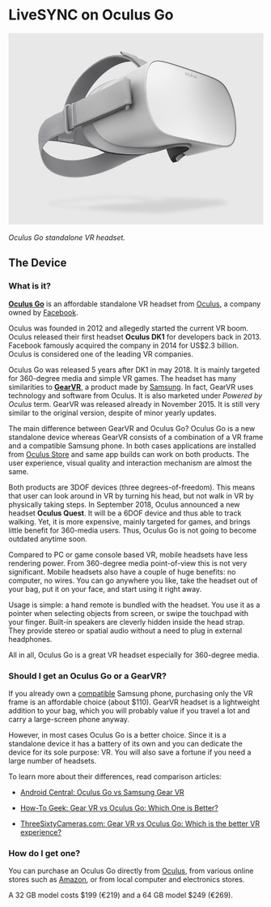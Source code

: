 # LiveSYNC on Oculus Go

![Cover](img/oculus_go.jpg)

*Oculus Go standalone VR headset.*

## The Device

### What is it?

[**Oculus Go**](https://www.oculus.com/go/) is an affordable standalone VR headset from [Oculus](https://www.oculus.com), a company owned by [Facebook](https://www.facebook.com).

Oculus was founded in 2012 and allegedly started the current VR boom. Oculus released their first headset **Oculus DK1** for developers back in 2013. Facebook famously acquired the company in 2014 for US$2.3 billion. Oculus is considered one of the leading VR companies.

Oculus Go was released 5 years after DK1 in may 2018. It is mainly targeted for 360-degree media and simple VR games. The headset has many similarities to [**GearVR**](https://www.samsung.com/global/galaxy/gear-vr/), a product made by [Samsung](https://www.samsung.com). In fact, GearVR uses technology and software from Oculus. It is also marketed under *Powered by Oculus* term. GearVR was released already in November 2015. It is still very similar to the original version, despite of minor yearly updates.

The main difference between GearVR and Oculus Go? Oculus Go is a new standalone device whereas GearVR consists of a combination of a VR frame and a compatible Samsung phone. In both cases applications are installed from [Oculus Store](https://www.oculus.com/experiences/go/) and same app builds can work on both products. The user experience, visual quality and interaction mechanism are almost the same.

Both products are 3DOF devices (three degrees-of-freedom). This means that user can look around in VR by turning his head, but not walk in VR by physically taking steps. In September 2018, Oculus announced a new headset **Oculus Quest**. It will be a 6DOF device and thus able to track walking. Yet, it is more expensive, mainly targeted for games, and brings little benefit for 360-media users. Thus, Oculus Go is not going to become outdated anytime soon.

Compared to PC or game console based VR, mobile headsets have less rendering power. From 360-degree media point-of-view this is not very significant. Mobile headsets also have a couple of huge benefits: no computer, no wires. You can go anywhere you like, take the headset out of your bag, put it on your face, and start using it right away.

Usage is simple: a hand remote is bundled with the headset. You use it as a pointer when selecting objects from screen, or swipe the touchpad with your finger. Built-in speakers are cleverly hidden inside the head strap. They provide stereo or spatial audio without a need to plug in external headphones.

All in all, Oculus Go is a great VR headset especially for 360-degree media.

### Should I get an Oculus Go or a GearVR?

If you already own a [compatible](https://www.samsung.com/global/galaxy/gear-vr/) Samsung phone, purchasing only the VR frame is an affordable choice (about $110). GearVR headset is a lightweight addition to your bag, which you will probably value if you travel a lot and carry a large-screen phone anyway.

However, in most cases Oculus Go is a better choice. Since it is a standalone device it has a battery of its own and you can dedicate the device for its sole purpose: VR. You will also save a fortune if you need a large number of headsets.

To learn more about their differences, read comparison articles:

* [Android Central: Oculus Go vs Samsung Gear VR](https://www.androidcentral.com/oculus-go-vs-samsung-gear-vr)

* [How-To Geek: Gear VR vs Oculus Go: Which One is Better?](https://www.howtogeek.com/352453/gear-vr-vs-oculus-go-which-one-is-better/)

* [ThreeSixtyCameras.com: Gear VR vs Oculus Go: Which is the better VR experience?](http://www.threesixtycameras.com/gear-vr-vs-oculus-go-which-is-the-better-vr-experience/)

### How do I get one?

You can purchase an Oculus Go directly from [Oculus](https://www.oculus.com/go/), from various online stores such as [Amazon](https://www.amazon.com/s/ref=nb_sb_noss_2?url=search-alias%3Daps&field-keywords=oculus+go), or from local computer and electronics stores.

A 32 GB model costs $199 (€219) and a 64 GB model $249 (€269).
